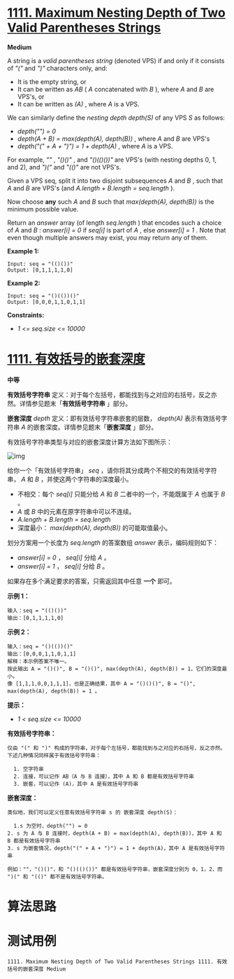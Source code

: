 # [1111. Maximum Nesting Depth of Two Valid Parentheses Strings][enTitle]

**Medium**

A string is a  *valid parentheses string*  (denoted VPS) if and only if it consists of  *"("*  and  *")"*  characters only, and:

- It is the empty string, or 
- It can be written as  *AB*  ( *A*  concatenated with  *B* ), where  *A*  and  *B*  are VPS's, or 
- It can be written as  *(A)* , where  *A*  is a VPS.

We can similarly define the  *nesting depth*   *depth(S)*  of any VPS  *S*  as follows:

-  *depth("") = 0*  
-  *depth(A + B) = max(depth(A), depth(B))* , where  *A*  and  *B*  are VPS's 
-  *depth("(" + A + ")") = 1 + depth(A)* , where  *A*  is a VPS.

For example,  *""* ,  *"()()"* , and  *"()(()())"*  are VPS's (with nesting depths 0, 1, and 2), and  *")("*  and  *"(()"*  are not VPS's.



Given a VPS seq, split it into two disjoint subsequences  *A*  and  *B* , such that  *A*  and  *B*  are VPS's (and  *A.length + B.length = seq.length* ).

Now choose **any**  such  *A*  and  *B*  such that  *max(depth(A), depth(B))*  is the minimum possible value.

Return an  *answer*  array (of length  *seq.length* ) that encodes such a choice of  *A*  and  *B* :  *answer[i] = 0*  if  *seq[i]*  is part of  *A* , else  *answer[i] = 1* . Note that even though multiple answers may exist, you may return any of them.



**Example 1:** 

```
Input: seq = "(()())"
Output: [0,1,1,1,1,0]

```

**Example 2:** 

```
Input: seq = "()(())()"
Output: [0,0,0,1,1,0,1,1]

```



**Constraints:** 

-  *1 <= seq.size <= 10000* 


# [1111. 有效括号的嵌套深度][cnTitle]

**中等**

**有效括号字符串** 定义：对于每个左括号，都能找到与之对应的右括号，反之亦然。详情参见题末「**有效括号字符串** 」部分。

**嵌套深度**   *depth*  定义：即有效括号字符串嵌套的层数， *depth(A)*  表示有效括号字符串  *A*  的嵌套深度。详情参见题末「**嵌套深度** 」部分。

有效括号字符串类型与对应的嵌套深度计算方法如下图所示：

![img](https://assets.leetcode-cn.com/aliyun-lc-upload/uploads/2020/04/01/1111.png)



给你一个「有效括号字符串」  *seq* ，请你将其分成两个不相交的有效括号字符串， *A*  和  *B* ，并使这两个字符串的深度最小。

- 不相交：每个  *seq[i]*  只能分给  *A*  和  *B*  二者中的一个，不能既属于  *A*  也属于  *B*  。 
-  *A*  或  *B*  中的元素在原字符串中可以不连续。 
-  *A.length + B.length = seq.length*  
- 深度最小： *max(depth(A), depth(B))*  的可能取值最小。 

划分方案用一个长度为  *seq.length*  的答案数组  *answer*  表示，编码规则如下：

-  *answer[i] = 0* ， *seq[i]*  分给  *A*  。 
-  *answer[i] = 1* ， *seq[i]*  分给  *B*  。

如果存在多个满足要求的答案，只需返回其中任意 **一个** 即可。



**示例 1：** 

```
输入：seq = "(()())"
输出：[0,1,1,1,1,0]

```

**示例 2：** 

```
输入：seq = "()(())()"
输出：[0,0,0,1,1,0,1,1]
解释：本示例答案不唯一。
按此输出 A = "()()", B = "()()", max(depth(A), depth(B)) = 1，它们的深度最小。
像 [1,1,1,0,0,1,1,1]，也是正确结果，其中 A = "()()()", B = "()", max(depth(A), depth(B)) = 1 。 

```



**提示：** 

-  *1 < seq.size <= 10000* 



**有效括号字符串：** 

```
仅由 "(" 和 ")" 构成的字符串，对于每个左括号，都能找到与之对应的右括号，反之亦然。
下述几种情况同样属于有效括号字符串：

  1. 空字符串
  2. 连接，可以记作 AB（A 与 B 连接），其中 A 和 B 都是有效括号字符串
  3. 嵌套，可以记作 (A)，其中 A 是有效括号字符串

```

**嵌套深度：** 

```
类似地，我们可以定义任意有效括号字符串 s 的 嵌套深度 depth(S)：

  1.s 为空时，depth("") = 0
2. s 为 A 与 B 连接时，depth(A + B) = max(depth(A), depth(B))，其中 A 和 B 都是有效括号字符串
3. s 为嵌套情况，depth("(" + A + ")") = 1 + depth(A)，其中 A 是有效括号字符串

例如：""，"()()"，和 "()(()())" 都是有效括号字符串，嵌套深度分别为 0，1，2，而 ")(" 和 "(()" 都不是有效括号字符串。

```




# 算法思路

# 测试用例
```
1111. Maximum Nesting Depth of Two Valid Parentheses Strings 1111. 有效括号的嵌套深度 Medium
```

[enTitle]: https://leetcode.com/problems/maximum-nesting-depth-of-two-valid-parentheses-strings/
[cnTitle]: https://leetcode-cn.com/problems/maximum-nesting-depth-of-two-valid-parentheses-strings/
